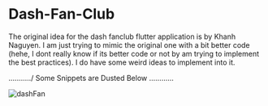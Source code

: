 # Dash-Fan-Club

The original idea for the dash fanclub flutter application is by Khanh Naguyen. I am just trying to  mimic the original one with a bit better code (hehe, I dont really know if its better code or not by am trying to implement the best practices). I do have some weird ideas to implement into it.


.........../ Some Snippets are Dusted Below \............



![dashFan](https://user-images.githubusercontent.com/83302623/147932324-eb244ba5-3241-4e84-8505-a1fd30570136.gif)
